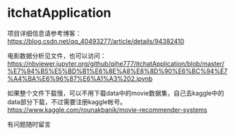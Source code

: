 # itchatApplication 
项目详细信息请参考博客：https://blog.csdn.net/qq_40493277/article/details/94382410 

电影数据分析见文件，也可以访问：https://nbviewer.jupyter.org/github/qihe777/itchatApplication/blob/master/%E7%94%B5%E5%BD%B1%E6%8E%A8%E8%8D%90%E6%BC%94%E7%A4%BA%E6%96%87%E6%A1%A3%202.ipynb 

如果整个文件下载慢，可以不用下载data中的movie数据集，自己去kaggle中的data部分下载，不过需要注册kaggle帐号。https://www.kaggle.com/rounakbanik/movie-recommender-systems 

有问题随时留言

